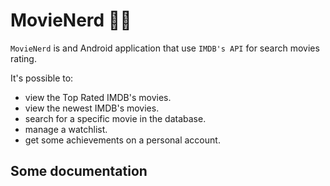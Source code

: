 # MovieNerd 🎥🍿
`MovieNerd` is and Android application that use `IMDB's API` for search movies rating.

It's possible to:

- view the Top Rated IMDB's movies.
- view the newest IMDB's movies.
- search for a specific movie in the database.
- manage a watchlist.
- get some achievements on a personal account.

## Some documentation

